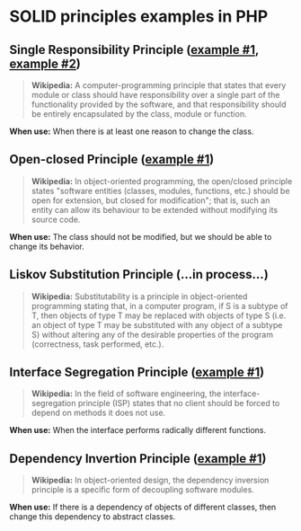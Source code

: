 # SOLID principles examples in PHP

## Single Responsibility Principle ([example #1](1-single-responsibility-1.php), [example #2](1-single-responsibility-2.php))

> **Wikipedia:** A computer-programming principle that states that every module or class should have responsibility over a single part of the functionality provided by the software, and that responsibility should be entirely encapsulated by the class, module or function.

**When use:** When there is at least one reason to change the class.

## Open-closed Principle ([example #1](2-open-closed-1.php))

> **Wikipedia:** In object-oriented programming, the open/closed principle states "software entities (classes, modules, functions, etc.) should be open for extension, but closed for modification"; that is, such an entity can allow its behaviour to be extended without modifying its source code.

**When use:** The class should not be modified, but we should be able to change its behavior.

## Liskov Substitution Principle (...in process...)

> **Wikipedia:** Substitutability is a principle in object-oriented programming stating that, in a computer program, if S is a subtype of T, then objects of type T may be replaced with objects of type S (i.e. an object of type T may be substituted with any object of a subtype S) without altering any of the desirable properties of the program (correctness, task performed, etc.).

## Interface Segregation Principle ([example #1](4-interface-segregation-1.php))

> **Wikipedia:** In the field of software engineering, the interface-segregation principle (ISP) states that no client should be forced to depend on methods it does not use.

**When use:** When the interface performs radically different functions.

## Dependency Invertion Principle ([example #1](5-dependency-invertion-1.php))

> **Wikipedia:** In object-oriented design, the dependency inversion principle is a specific form of decoupling software modules.

**When use:** If there is a dependency of objects of different classes, then change this dependency to abstract classes.
